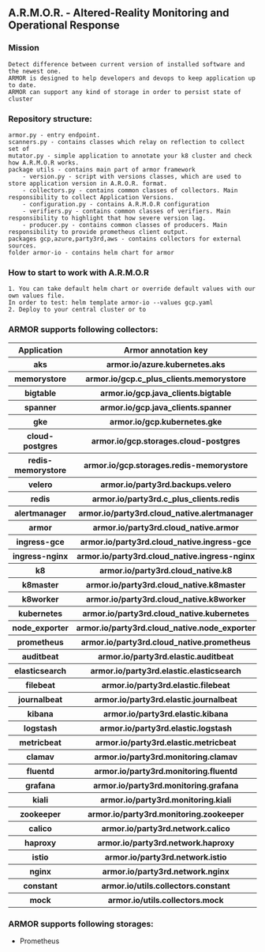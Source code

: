 ## A.R.M.O.R. - Altered-Reality Monitoring and Operational Response 

### Mission
    Detect difference between current version of installed software and the newest one.
    ARMOR is designed to help developers and devops to keep application up to date.
    ARMOR can support any kind of storage in order to persist state of cluster
### Repository structure: 
    armor.py - entry endpoint. 
    scanners.py - contains classes which relay on reflection to collect set of 
    mutator.py - simple application to annotate your k8 cluster and check how A.R.M.O.R works. 
    package utils - contains main part of armor framework
        - version.py - script with versions classes, which are used to store application version in A.R.O.R. format.
        - collectors.py - contains common classes of collectors. Main responsibility to collect Application Versions.
        - configuration.py - contains A.R.M.O.R configuration
        - verifiers.py - contains common classes of verifiers. Main responsibility to highlight that how severe version lag. 
        - producer.py - contains common classes of producers. Main responsibility to provide prometheus client output. 
    packages gcp,azure,party3rd,aws - contains collectors for external sources.
    folder armor-io - contains helm chart for armor
### How to start to work with A.R.M.O.R
    1. You can take default helm chart or override default values with our own values file. 
    In order to test: helm template armor-io --values gcp.yaml 
    2. Deploy to your central cluster or to 
### ARMOR supports following collectors:
<table style="width:100%">  <tr>    <th>Application</th>    <th>Armor annotation key</th>    <th>Description</th>  </tr><tr>    <th>aks</th>    <th>armor.io/azure.kubernetes.aks</th>    <th></th>  </tr>
<tr>    <th>memorystore</th>    <th>armor.io/gcp.c_plus_clients.memorystore</th>    <th></th>  </tr>
<tr>    <th>bigtable</th>    <th>armor.io/gcp.java_clients.bigtable</th>    <th></th>  </tr>
<tr>    <th>spanner</th>    <th>armor.io/gcp.java_clients.spanner</th>    <th></th>  </tr>
<tr>    <th>gke</th>    <th>armor.io/gcp.kubernetes.gke</th>    <th></th>  </tr>
<tr>    <th>cloud-postgres</th>    <th>armor.io/gcp.storages.cloud-postgres</th>    <th></th>  </tr>
<tr>    <th>redis-memorystore</th>    <th>armor.io/gcp.storages.redis-memorystore</th>    <th></th>  </tr>
<tr>    <th>velero</th>    <th>armor.io/party3rd.backups.velero</th>    <th></th>  </tr>
<tr>    <th>redis</th>    <th>armor.io/party3rd.c_plus_clients.redis</th>    <th></th>  </tr>
<tr>    <th>alertmanager</th>    <th>armor.io/party3rd.cloud_native.alertmanager</th>    <th></th>  </tr>
<tr>    <th>armor</th>    <th>armor.io/party3rd.cloud_native.armor</th>    <th></th>  </tr>
<tr>    <th>ingress-gce</th>    <th>armor.io/party3rd.cloud_native.ingress-gce</th>    <th></th>  </tr>
<tr>    <th>ingress-nginx</th>    <th>armor.io/party3rd.cloud_native.ingress-nginx</th>    <th></th>  </tr>
<tr>    <th>k8</th>    <th>armor.io/party3rd.cloud_native.k8</th>    <th></th>  </tr>
<tr>    <th>k8master</th>    <th>armor.io/party3rd.cloud_native.k8master</th>    <th></th>  </tr>
<tr>    <th>k8worker</th>    <th>armor.io/party3rd.cloud_native.k8worker</th>    <th></th>  </tr>
<tr>    <th>kubernetes</th>    <th>armor.io/party3rd.cloud_native.kubernetes</th>    <th></th>  </tr>
<tr>    <th>node_exporter</th>    <th>armor.io/party3rd.cloud_native.node_exporter</th>    <th></th>  </tr>
<tr>    <th>prometheus</th>    <th>armor.io/party3rd.cloud_native.prometheus</th>    <th></th>  </tr>
<tr>    <th>auditbeat</th>    <th>armor.io/party3rd.elastic.auditbeat</th>    <th></th>  </tr>
<tr>    <th>elasticsearch</th>    <th>armor.io/party3rd.elastic.elasticsearch</th>    <th></th>  </tr>
<tr>    <th>filebeat</th>    <th>armor.io/party3rd.elastic.filebeat</th>    <th></th>  </tr>
<tr>    <th>journalbeat</th>    <th>armor.io/party3rd.elastic.journalbeat</th>    <th></th>  </tr>
<tr>    <th>kibana</th>    <th>armor.io/party3rd.elastic.kibana</th>    <th></th>  </tr>
<tr>    <th>logstash</th>    <th>armor.io/party3rd.elastic.logstash</th>    <th></th>  </tr>
<tr>    <th>metricbeat</th>    <th>armor.io/party3rd.elastic.metricbeat</th>    <th></th>  </tr>
<tr>    <th>clamav</th>    <th>armor.io/party3rd.monitoring.clamav</th>    <th></th>  </tr>
<tr>    <th>fluentd</th>    <th>armor.io/party3rd.monitoring.fluentd</th>    <th></th>  </tr>
<tr>    <th>grafana</th>    <th>armor.io/party3rd.monitoring.grafana</th>    <th></th>  </tr>
<tr>    <th>kiali</th>    <th>armor.io/party3rd.monitoring.kiali</th>    <th></th>  </tr>
<tr>    <th>zookeeper</th>    <th>armor.io/party3rd.monitoring.zookeeper</th>    <th></th>  </tr>
<tr>    <th>calico</th>    <th>armor.io/party3rd.network.calico</th>    <th></th>  </tr>
<tr>    <th>haproxy</th>    <th>armor.io/party3rd.network.haproxy</th>    <th></th>  </tr>
<tr>    <th>istio</th>    <th>armor.io/party3rd.network.istio</th>    <th></th>  </tr>
<tr>    <th>nginx</th>    <th>armor.io/party3rd.network.nginx</th>    <th></th>  </tr>
<tr>    <th>constant</th>    <th>armor.io/utils.collectors.constant</th>    <th></th>  </tr>
<tr>    <th>mock</th>    <th>armor.io/utils.collectors.mock</th>    <th></th>  </tr>
</table> 

### ARMOR supports following storages: 
- Prometheus 
